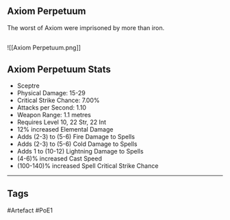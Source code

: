 ## Axiom Perpetuum
The worst of Axiom were imprisoned by more than iron.
##
![[Axiom Perpetuum.png]]
## Axiom Perpetuum Stats
- Sceptre
- Physical Damage: 15-29
- Critical Strike Chance: 7.00%
- Attacks per Second: 1.10
- Weapon Range: 1.1 metres
- Requires Level 10, 22 Str, 22 Int
- 12% increased Elemental Damage
- Adds (2-3) to (5-6) Fire Damage to Spells
- Adds (2-3) to (5-6) Cold Damage to Spells
- Adds 1 to (10-12) Lightning Damage to Spells
- (4-6)% increased Cast Speed
- (100-140)% increased Spell Critical Strike Chance


---
## Tags
#Artefact
#PoE1